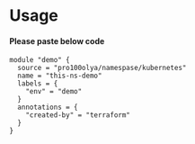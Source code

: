 # Usage

#### Please paste below code
```
module "demo" {
  source = "pro100olya/namespase/kubernetes"
  name = "this-ns-demo"
  labels = {
    "env" = "demo"
  }
  annotations = {
    "created-by" = "terraform"
  }
}

```